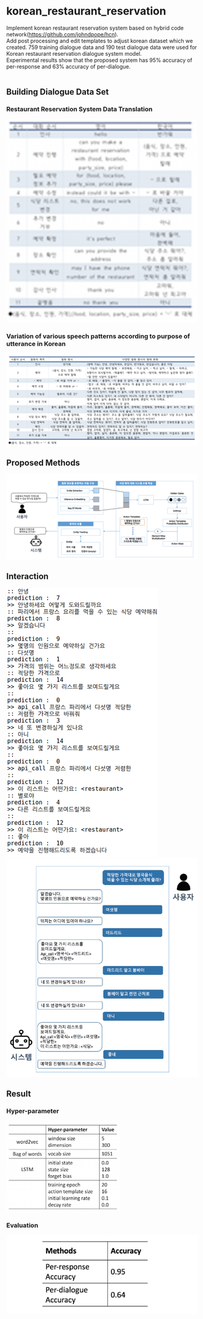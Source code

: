 # korean_restaurant_reservation
Implement korean restaurant reservation system based on hybrid code network(https://github.com/johndpope/hcn).
<br>Add post processing and edit templates to adjust korean dataset which we created. 759 training dialogue data and 190 test dialogue data were used for Korean restaurant reservation dialogue system model. <br>Experimental results show that the proposed system has 95% accuracy of per-response and 63% accuracy of per-dialogue.
<br><br>
## Building Dialogue Data Set
### Restaurant Reservation System Data Translation
![250](./img/data_table_1.png)
### Variation of various speech patterns according to purpose of utterance in Korean
![](./img/data_table_2.png)

## Proposed Methods
![250](./img/proposed_methods.png)

## Interaction
![250](./img/example.png)
![](./img/interact_2.png)

## Result
### Hyper-parameter
![50](./img/hyper.png)

### Evaluation
![250](./img/eval.png)
